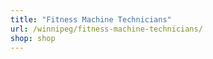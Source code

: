 ```yaml
---
title: "Fitness Machine Technicians"
url: /winnipeg/fitness-machine-technicians/
shop: shop
---
```

